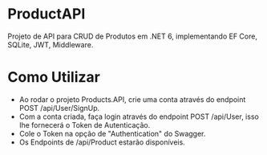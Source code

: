 # ProductAPI
Projeto de API para CRUD de Produtos em .NET 6, implementando EF Core, SQLite, JWT, Middleware.

# Como Utilizar
- Ao rodar o projeto Products.API, crie uma conta através do endpoint POST /api/User/SignUp.
- Com a conta criada, faça login através do endpoint POST /api/User, isso lhe fornecerá o Token de Autenticação.
- Cole o Token na opção de "Authentication" do Swagger.
- Os Endpoints de /api/Product estarão disponíveis.

